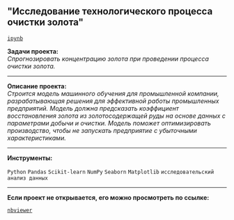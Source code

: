 ## "Исследование технологического процесса очистки золота"
[`ipynb`](https://github.com/mike2023-ml/Portfolio/blob/44d34f3bbc5a931a8ee106600ead205a610a1eff/Gold%20recovery/Восстановление%20золота.ipynb)  

**Задачи проекта:**  
*Спрогнозировать концентрацию золота при проведении процесса очистки золота.*

***

**Описание проекта:**  
*Строится модель машинного обучения для промышленной компании, разрабатывающая решения для эффективной работы промышленных предприятий. Модель должна предсказать коэффициент восстановления золота из золотосодержащей руды на основе данных с параметрами добычи и очистки. Модель поможет оптимизировать производство, чтобы не запускать предприятие с убыточными характеристиками.*
    
***
    
**Инструменты:**  

`Python` `Pandas` `Scikit-learn` `NumPy` `Seaborn` `Matplotlib` `исследовательский анализ данных`

***

**Если проект не открывается, его можно просмотреть по ссылке:**  

[`nbviewer`](https://nbviewer.org/github/mike2023-ml/Portfolio/blob/main/Gold%20recovery/Восстановление%20золота.ipynb#Функция-для-вычисления-итоговой-sMAPE)    
</div>
